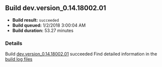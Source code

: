 ## Build dev.version_0.14.18002.01
- **Build result:** `succeeded`
- **Build queued:** 1/2/2018 3:00:04 AM
- **Build duration:** 53.27 minutes
### Details
Build [dev.version_0.14.18002.01](https://winappstudio.visualstudio.com/web/build.aspx?pcguid=a4ef43be-68ce-4195-a619-079b4d9834c2&builduri=vstfs%3a%2f%2f%2fBuild%2fBuild%2f24573) succeeded
Find detailed information in the [build log files](https://uwpctdiags.blob.core.windows.net/buildlogs/dev.version_0.14.18002.01_logs.zip)
